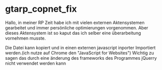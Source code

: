 # gtarp_copnet_fix
Hallo, in meiner RP Zeit habe ich mit vielen externen Aktensystemen gearbeitet und immer persönliche optimierungen vorgenommen.
Aber dieses Aktensystem ist so kaput das ich selber eine überarbeitung vornehmen musste.

Die Datei kann kopiert und in einen externen javascript inporter Importiert werden.(ich nutze auf Chrome den "JavaScript for Websites")
Wichtig zu sagen das durch eine änderung des frameworks des Programmes jQuerry nicht verwendet werden kann
